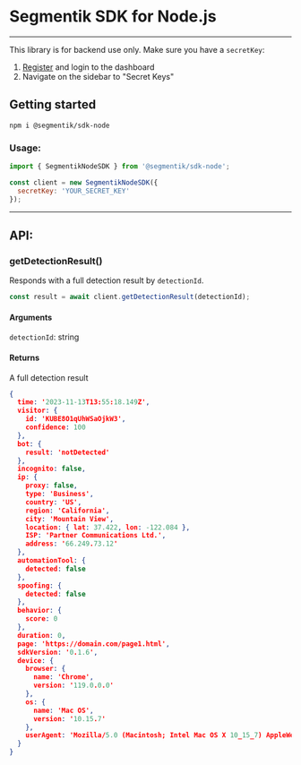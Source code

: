 # Segmentik SDK for Node.js

---
This library is for backend use only. Make sure you have a `secretKey`:
1. [Register](https://dashboard.segmentik.com) and login to the dashboard
2. Navigate on the sidebar to "Secret Keys"

## Getting started
```shell
npm i @segmentik/sdk-node
```

### Usage:
```javascript
import { SegmentikNodeSDK } from '@segmentik/sdk-node';

const client = new SegmentikNodeSDK({
  secretKey: 'YOUR_SECRET_KEY'
});
```

---

## API:

### getDetectionResult()
Responds with a full detection result by `detectionId`.
```javascript
const result = await client.getDetectionResult(detectionId);
```
#### Arguments
`detectionId`: string

#### Returns
A full detection result
```json
{
  time: '2023-11-13T13:55:18.149Z',
  visitor: {
    id: 'KUBE8O1qUhWSaOjkW3',
    confidence: 100
  },
  bot: {
    result: 'notDetected'
  },
  incognito: false,
  ip: {
    proxy: false,
    type: 'Business',
    country: 'US',
    region: 'California',
    city: 'Mountain View',
    location: { lat: 37.422, lon: -122.084 },
    ISP: 'Partner Communications Ltd.',
    address: '66.249.73.12'
  },
  automationTool: {
    detected: false
  },
  spoofing: {
    detected: false
  },
  behavior: {
    score: 0
  },
  duration: 0,
  page: 'https://domain.com/page1.html',
  sdkVersion: '0.1.6',
  device: {
    browser: {
      name: 'Chrome',
      version: '119.0.0.0'
    },
    os: {
      name: 'Mac OS',
      version: '10.15.7'
    },
    userAgent: 'Mozilla/5.0 (Macintosh; Intel Mac OS X 10_15_7) AppleWebKit/537.36 (KHTML, like Gecko) Chrome/119.0.0.0 Safari/537.36'
  }
}
```
